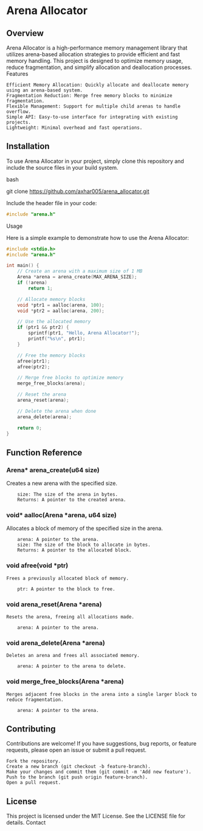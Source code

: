 # Arena Allocator
## Overview

Arena Allocator is a high-performance memory management library that utilizes arena-based allocation strategies to provide efficient and fast memory handling. This project is designed to optimize memory usage, reduce fragmentation, and simplify allocation and deallocation processes.
Features

    Efficient Memory Allocation: Quickly allocate and deallocate memory using an arena-based system.
    Fragmentation Reduction: Merge free memory blocks to minimize fragmentation.  
	Flexible Management: Support for multiple child arenas to handle overflow.  
	Simple API: Easy-to-use interface for integrating with existing projects.   
	Lightweight: Minimal overhead and fast operations.

## Installation

To use Arena Allocator in your project, simply clone this repository and include the source files in your build system.

bash

git clone https://github.com/axhar005/arena_allocator.git

Include the header file in your code:

```c
#include "arena.h"
```
Usage

Here is a simple example to demonstrate how to use the Arena Allocator:

```c
#include <stdio.h>
#include "arena.h"

int main() {
    // Create an arena with a maximum size of 1 MB
    Arena *arena = arena_create(MAX_ARENA_SIZE);
    if (!arena)
    	return 1;

    // Allocate memory blocks
    void *ptr1 = aalloc(arena, 100);
    void *ptr2 = aalloc(arena, 200);

    // Use the allocated memory
    if (ptr1 && ptr2) {
        sprintf(ptr1, "Hello, Arena Allocator!");
        printf("%s\n", ptr1);
    }

    // Free the memory blocks
    afree(ptr1);
    afree(ptr2);

    // Merge free blocks to optimize memory
    merge_free_blocks(arena);

    // Reset the arena
    arena_reset(arena);

    // Delete the arena when done
    arena_delete(arena);

    return 0;
}
```
## Function Reference
### Arena* arena_create(u64 size)

Creates a new arena with the specified size.
```
    size: The size of the arena in bytes.
    Returns: A pointer to the created arena.
```

### void* aalloc(Arena *arena, u64 size)

Allocates a block of memory of the specified size in the arena.
```
    arena: A pointer to the arena.
    size: The size of the block to allocate in bytes.
    Returns: A pointer to the allocated block.
```

### void afree(void *ptr)
```
Frees a previously allocated block of memory.

    ptr: A pointer to the block to free.
```

### void arena_reset(Arena *arena)
```
Resets the arena, freeing all allocations made.

    arena: A pointer to the arena.
```

### void arena_delete(Arena *arena)
```
Deletes an arena and frees all associated memory.

    arena: A pointer to the arena to delete.
```

### void merge_free_blocks(Arena *arena)
```
Merges adjacent free blocks in the arena into a single larger block to reduce fragmentation.

    arena: A pointer to the arena.
```

## Contributing
Contributions are welcome! If you have suggestions, bug reports, or feature requests, please open an issue or submit a pull request.

    Fork the repository.
    Create a new branch (git checkout -b feature-branch).
    Make your changes and commit them (git commit -m 'Add new feature').
    Push to the branch (git push origin feature-branch).
    Open a pull request.

## License

This project is licensed under the MIT License. See the LICENSE file for details.
Contact
